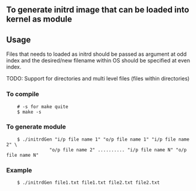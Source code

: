 ## To generate initrd image that can be loaded into kernel as module

## Usage

  Files that needs to loaded as initrd should be passed as argument at odd
index and the desired/new filename within OS should be specified at even index.

TODO: Support for directories and multi level files (files within directories)

### To compile

```shell
	# -s for make quite
	$ make -s
```

### To generate module

```shell
	$ ./initrdGen "i/p file name 1" "o/p file name 1" "i/p file name 2" \
                "o/p file name 2" .......... "i/p file name N" "o/p file name N"
```

### Example

```shell
	$ ./initrdGen file1.txt file1.txt file2.txt file2.txt
```
